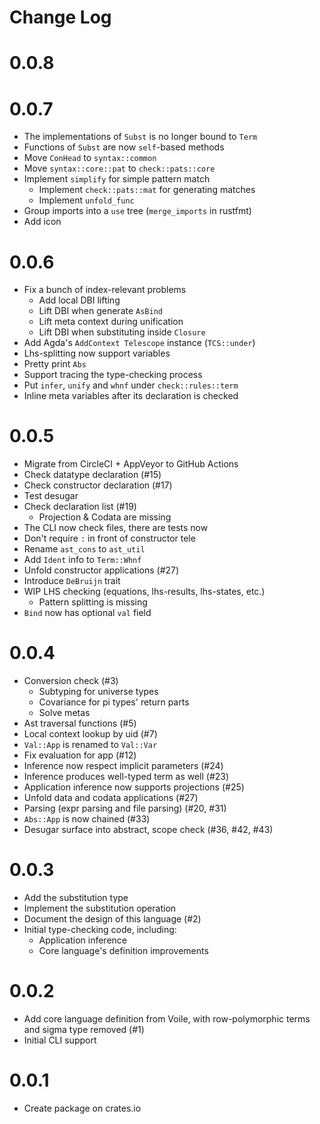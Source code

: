 # Change Log

# 0.0.8

# 0.0.7

+ The implementations of `Subst` is no longer bound to `Term`
+ Functions of `Subst` are now `self`-based methods
+ Move `ConHead` to `syntax::common`
+ Move `syntax::core::pat` to `check::pats::core`
+ Implement `simplify` for simple pattern match
  + Implement `check::pats::mat` for generating matches
  + Implement `unfold_func`
+ Group imports into a `use` tree (`merge_imports` in rustfmt)
+ Add icon

# 0.0.6

+ Fix a bunch of index-relevant problems
  + Add local DBI lifting
  + Lift DBI when generate `AsBind`
  + Lift meta context during unification
  + Lift DBI when substituting inside `Closure`
+ Add Agda's `AddContext Telescope` instance (`TCS::under`)
+ Lhs-splitting now support variables
+ Pretty print `Abs`
+ Support tracing the type-checking process
+ Put `infer`, `unify` and `whnf` under `check::rules::term`
+ Inline meta variables after its declaration is checked

# 0.0.5

+ Migrate from CircleCI + AppVeyor to GitHub Actions
+ Check datatype declaration (#15)
+ Check constructor declaration (#17)
+ Test desugar
+ Check declaration list (#19)
  + Projection & Codata are missing
+ The CLI now check files, there are tests now
+ Don't require `:` in front of constructor tele
+ Rename `ast_cons` to `ast_util`
+ Add `Ident` info to `Term::Whnf`
+ Unfold constructor applications (#27)
+ Introduce `DeBruijn` trait
+ WIP LHS checking (equations, lhs-results, lhs-states, etc.)
  + Pattern splitting is missing
+ `Bind` now has optional `val` field

# 0.0.4

+ Conversion check (#3)
  + Subtyping for universe types
  + Covariance for pi types' return parts
  + Solve metas
+ Ast traversal functions (#5)
+ Local context lookup by uid (#7)
+ `Val::App` is renamed to `Val::Var`
+ Fix evaluation for app (#12)
+ Inference now respect implicit parameters (#24)
+ Inference produces well-typed term as well (#23)
+ Application inference now supports projections (#25)
+ Unfold data and codata applications (#27)
+ Parsing (expr parsing and file parsing) (#20, #31)
+ `Abs::App` is now chained (#33)
+ Desugar surface into abstract, scope check (#36, #42, #43)

# 0.0.3

+ Add the substitution type
+ Implement the substitution operation
+ Document the design of this language (#2)
+ Initial type-checking code, including:
  + Application inference
  + Core language's definition improvements

# 0.0.2

+ Add core language definition from Voile,
  with row-polymorphic terms and sigma type removed (#1)
+ Initial CLI support

# 0.0.1

+ Create package on crates.io
